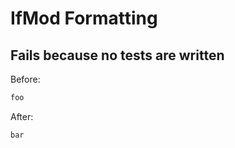 <!-- gen:mayoverwrite -->
# IfMod Formatting

## Fails because no tests are written

Before:
```ruby
foo
```

After:
```ruby
bar
```
